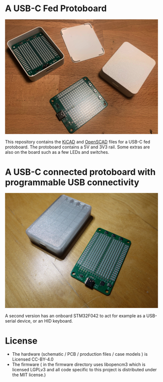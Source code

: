 # A USB-C Fed Protoboard

![Image of a USB-C Fed Protoboard](img/protoboard.jpg)

This repository contains the [KiCAD]() and [OpenSCAD]() files for a USB-C fed
protoboard. The protoboard contains a 5V and 3V3 rail. Some extras are also
on the board such as a few LEDs and switches.

# A USB-C connected protoboard with programmable USB connectivity

![Image of a USB-C connected protoboard](img/protoboard_mcu.jpg)

A second version has an onboard STM32F042 to act for example as a USB-serial device,
or an HID keyboard.

# License

* The hardware (schematic / PCB / production files / case models ) is Licensed CC-BY-4.0
* The firmware ( in the firmware directory uses libopencm3 which is licensed LGPLv3 and
  all code specific to this project is distributed under the MIT license.)

